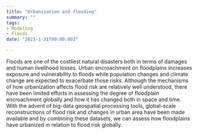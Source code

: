 ```yaml
---
title: "Urbanization and flooding"
summary: ""
tags:
- Modeling
- Floods
date: "2021-1-31T00:00:00Z"

---
```


Floods are one of the costliest natural disasters both in terms of
  damages and human livelihood losses. Urban encroachment on
  floodplains increases exposure and vulnerability to floods while
  population changes and climate change are expected to exacerbate
  those risks. Although
  the mechanisms of how urbanization affects flood risk are relatively
  well understood, there have been limited efforts in assessing the
  degree of floodplain encroachment globally and how it has changed
  both in space and time. With the advent of big-data geospatial
  processing tools, global-scale reconstructions of flood risk and
  changes in urban area have been made available and by combining
  these datasets, we can assess how floodplains have urbanized in
  relation to flood risk globally.
